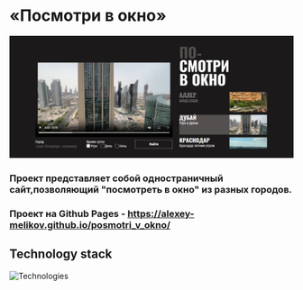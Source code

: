 # «Посмотри в окно»

![Скриншот][def]

[def]: image.png

### Проект представляет собой одностраничный сайт,позволяющий "посмотреть в окно" из разных городов.

### Проект на Github Pages - https://alexey-melikov.github.io/posmotri_v_okno/

## Technology stack

  <img src="https://skillicons.dev/icons?i=git,figma,html,js,css,github" alt="Technologies" />
